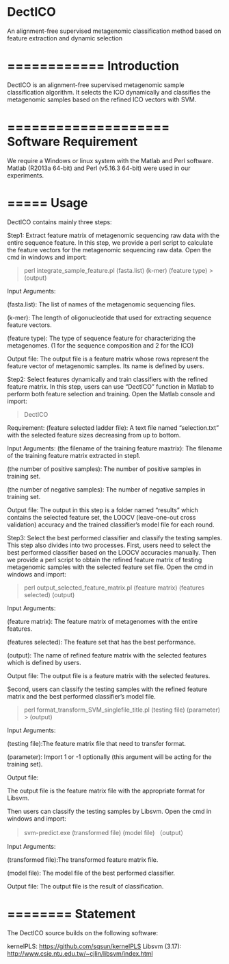 # DectICO
An alignment-free supervised metagenomic classification method based on feature extraction and dynamic selection

============
Introduction
============

DectICO is an alignment-free supervised metagenomic sample classification algorithm. It selects the ICO dynamically and classifies the metagenomic samples based on the refined ICO vectors with SVM.

====================
Software Requirement
====================

We require a Windows or linux system with the Matlab and Perl software. Matlab (R2013a 64-bit) and Perl (v5.16.3 64-bit) were used in our experiments.

=====
Usage
=====

DectICO contains mainly three steps:

Step1: Extract feature matrix of metagenomic sequencing raw data with the entire sequence feature.
In this step, we provide a perl script to calculate the feature vectors for the metagenomic sequencing raw data. Open the cmd in windows and import:

>perl integrate_sample_feature.pl  (fasta.list)  (k-mer)  (feature type) >  (output)

Input Arguments:

(fasta.list): The list of names of the metagenomic sequencing files.

(k-mer): The length of oligonucleotide that used for extracting sequence feature vectors.

(feature type): The type of sequence feature for characterizing the metagenomes. (1 for the sequence composition and 2 for the ICO)

Output file:
The output file is a feature matrix whose rows represent the feature vector of metagenomic samples. Its name is defined by users.


Step2: Select features dynamically and train classifiers with the refined feature matrix.
In this step, users can use “DectICO” function in Matlab to perform both feature selection and training. Open the Matlab console and import:

>DectICO

Requirement:
(feature selected ladder file): A text file named “selection.txt” with the selected feature sizes decreasing from up to bottom. 


Input Arguments:
(the filename of the training feature maxtrix): The filename of the training feature matrix extracted in step1.

(the number of positive samples): The number of positive samples in training set.

(the number of negative samples): The number of negative samples in training set.

Output file:
The output in this step is a folder named “results” which contains the selected feature set, the LOOCV (leave-one-out cross validation) accuracy and the trained classifier’s model file for each round.

Step3: Select the best performed classifier and classify the testing samples.
This step also divides into two processes. First, users need to select the best performed classifier based on the LOOCV accuracies manually. Then we provide a perl script to obtain the refined feature matrix of testing metagenomic samples with the selected feature set file. Open the cmd in windows and import:

>perl output_selected_feature_matrix.pl  (feature matrix)  (features selected)  (output)

Input Arguments:

(feature matrix): The feature matrix of metagenomes with the entire features.

(features selected): The feature set that has the best performance.

(output): The name of refined feature matrix with the selected features which is defined by users.

Output file:
The output file is a feature matrix with the selected features.

Second, users can classify the testing samples with the refined feature matrix and the best performed classifier’s model file. 


>perl format_transform_SVM_singlefile_title.pl (testing file)  (parameter)  >  (output)

Input Arguments:

(testing file):The feature matrix file that need to transfer format.

(parameter): Import 1 or -1 optionally (this argument will be acting for the training set).

Output file:

The output file is the feature matrix file with the appropriate format for Libsvm.

Then users can classify the testing samples by Libsvm. Open the cmd in windows and import:

> svm-predict.exe  (transformed file)  (model file)  （output）

Input Arguments:

(transformed file):The transformed feature matrix file.

(model file): The model file of the best performed classifier.

Output file:
The output file is the result of classification.


========
Statement
========
The DectICO source builds on the following software:

kernelPLS: https://github.com/sqsun/kernelPLS
Libsvm (3.17): http://www.csie.ntu.edu.tw/~cjlin/libsvm/index.html



